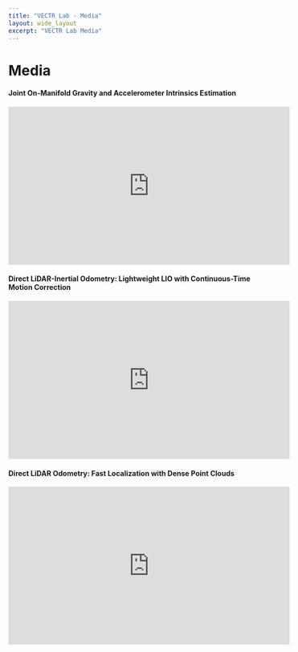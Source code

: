 ```yaml
---
title: "VECTR Lab - Media"
layout: wide_layout
excerpt: "VECTR Lab Media"
---
```


# Media

#### Joint On-Manifold Gravity and Accelerometer Intrinsics Estimation

<iframe width="560" height="315" src="https://www.youtube.com/embed/E190005kZKg?si=ZaN95Sk68Ej8YKHd" title="YouTube video player" frameborder="0" allow="accelerometer; autoplay; clipboard-write; encrypted-media; gyroscope; picture-in-picture; web-share" allowfullscreen></iframe>

#### Direct LiDAR-Inertial Odometry: Lightweight LIO with Continuous-Time Motion Correction

<iframe width="560" height="315" src="https://www.youtube.com/embed/4-oXjG8ow10" title="YouTube video player" frameborder="0" allow="accelerometer; autoplay; clipboard-write; encrypted-media; gyroscope; picture-in-picture" allowfullscreen></iframe>

#### Direct LiDAR Odometry: Fast Localization with Dense Point Clouds

<iframe width="560" height="315" src="https://www.youtube.com/embed/APot6QP_wvg" title="YouTube video player" frameborder="0" allow="accelerometer; autoplay; clipboard-write; encrypted-media; gyroscope; picture-in-picture" allowfullscreen></iframe>
